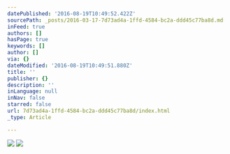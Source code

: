 ```yaml
---
datePublished: '2016-08-19T10:49:52.422Z'
sourcePath: _posts/2016-03-17-7d73ad4a-1ffd-4584-bc2a-ddd45c77ba8d.md
inFeed: true
authors: []
hasPage: true
keywords: []
author: []
via: {}
dateModified: '2016-08-19T10:49:51.880Z'
title: ''
publisher: {}
description: ''
inLanguage: null
inNav: false
starred: false
url: 7d73ad4a-1ffd-4584-bc2a-ddd45c77ba8d/index.html
_type: Article

---
```

![](https://s3-us-west-2.amazonaws.com/the-grid-img/p/779b2210875b26b9387e20f26b2b6933ffa3dafc.jpg)
![](https://s3-us-west-2.amazonaws.com/the-grid-img/p/ad093818ac1a43f711854dcd6b309466a57e9912.jpg)